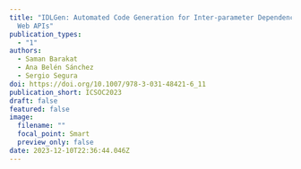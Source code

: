 ```yaml
---
title: "IDLGen: Automated Code Generation for Inter-parameter Dependencies in
  Web APIs"
publication_types:
  - "1"
authors:
  - Saman Barakat
  - Ana Belén Sánchez
  - Sergio Segura
doi: https://doi.org/10.1007/978-3-031-48421-6_11
publication_short: ICSOC2023
draft: false
featured: false
image:
  filename: ""
  focal_point: Smart
  preview_only: false
date: 2023-12-10T22:36:44.046Z
---
```

